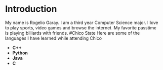 # Introduction
My name is Rogelio Garay. I am a third year Computer Science major. I love to play sports, video games and browse the internet. My favorite passtime is playing billiards with friends.
#Chico State
Here are some of the languages I have learned while attending Chico
- **C++**
- **Python**
- **Java**
- **C**

